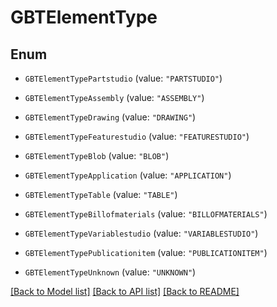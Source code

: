 # GBTElementType

## Enum


* `GBTElementTypePartstudio` (value: `"PARTSTUDIO"`)

* `GBTElementTypeAssembly` (value: `"ASSEMBLY"`)

* `GBTElementTypeDrawing` (value: `"DRAWING"`)

* `GBTElementTypeFeaturestudio` (value: `"FEATURESTUDIO"`)

* `GBTElementTypeBlob` (value: `"BLOB"`)

* `GBTElementTypeApplication` (value: `"APPLICATION"`)

* `GBTElementTypeTable` (value: `"TABLE"`)

* `GBTElementTypeBillofmaterials` (value: `"BILLOFMATERIALS"`)

* `GBTElementTypeVariablestudio` (value: `"VARIABLESTUDIO"`)

* `GBTElementTypePublicationitem` (value: `"PUBLICATIONITEM"`)

* `GBTElementTypeUnknown` (value: `"UNKNOWN"`)


[[Back to Model list]](../README.md#documentation-for-models) [[Back to API list]](../README.md#documentation-for-api-endpoints) [[Back to README]](../README.md)


